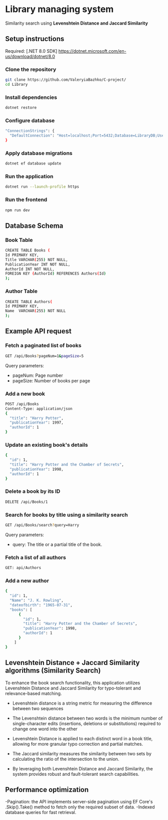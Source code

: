 
# Library managing system
Similarity search using **Levenshtein Distance and Jaccard Similarity**
## Setup instructions
Required: [.NET 8.0 SDK] https://dotnet.microsoft.com/en-us/download/dotnet/8.0
### Clone the repository
```sh
git clone https://github.com/ValeryiaBazhko/C-project/
cd Library
```
### Install dependencies
  
   ```sh
   dotnet restore
   ```


### Configure database
```sh
"ConnectionStrings": {
  "DefaultConnection": "Host=localhost;Port=5432;Database=LibraryDB;Username=postgres;Password=yourpassword"
}
```

### Apply database migrations
```sh
dotnet ef database update
```
### Run the application
```sh
dotnet run --launch-profile https
```
### Run the frontend
```sh
npm run dev
```

## Database Schema 
### Book Table 
```sh
CREATE TABLE Books (
Id PRIMARY KEY,
Title VARCHAR(255) NOT NULL,
PublicationYear INT NOT NULL,
AuthorId INT NOT NULL,
FOREIGN KEY (AuthorId) REFERENCES Authors(Id)
);
```
### Author Table
```sh
CREATE TABLE Authors(
Id PRIMARY KEY,
Name  VARCHAR(255) NOT NULL
);
```

## Example API request
### Fetch a paginated list of books
```sh
GET /api/Books?pageNum=1&pageSize=5
```
Query parameters: 
- pageNum: Page number
- pageSize: Number of books per page
### Add a new book
```sh
POST /api/Books
Content-Type: application/json
{
  "title": "Harry Potter",
  "publicationYear": 1997,
  "authorId": 1
}
```
### Update an existing book's details
```sh
{
  "id": 1,
  "title": "Harry Potter and the Chamber of Secrets",
  "publicationYear": 1998,
  "authorId": 1
}
```
###  Delete a book by its ID
```sh
DELETE /api/Books/1
```
###  Search for books by title using a similarity search
```sh
GET /api/Books/search?query=Harry
```
Query parameters:
- query: The title or a partial title of the book.
### Fetch a list of all authors
```sh
GET: api/Authors
```
### Add a new author
```sh
{
  "id": 1,
  "Name": "J. K. Rowling",
  "dateofbirth": "1965-07-31",
  "books": [
      {
        "id": 1,
        "title": "Harry Potter and the Chamber of Secrets",
        "publicationYear": 1998,
        "authorId": 1
      }
    ]
}
```
## Levenshtein Distance + Jaccard Similarity algorithms (Similarity Search)

To enhance the book search functionality, this application utilizes Levenshtein Distance and Jaccard Similarity for typo-tolerant and relevance-based matching.

- Levenshtein distance is a string metric for measuring the difference between two sequences
- The Levenshtein distance between two words is the minimum number of single-character edits (insertions, deletions or substitutions) required to change one word into the other
- Levenshtein Distance is applied to each distinct word in a book title, allowing for more granular typo correction and partial matches.

- The Jaccard similarity measures the similarity between two sets by calculating the ratio of the intersection to the union.

- By leveraging both Levenshtein Distance and Jaccard Similarity, the system provides robust and fault-tolerant search capabilities.

## Performance optimization
-Pagination: the API implements server-side pagination using EF Core's .Skip().Take() method to fetch only the required subset of data.
-Indexed database queries for fast retrieval.

